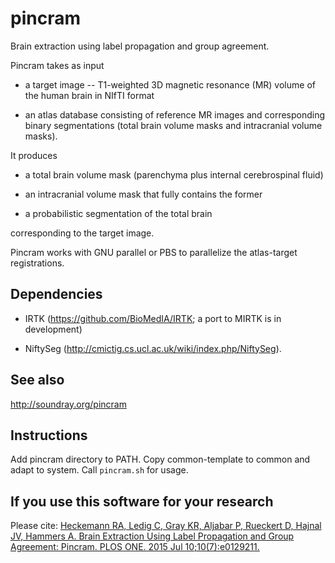 # pincram

Brain extraction using label propagation and group agreement.

Pincram takes as input

* a target image -- T1-weighted 3D magnetic resonance (MR) volume of the human brain in NIfTI format

* an atlas database consisting of reference MR images and corresponding binary segmentations (total brain volume masks and intracranial volume masks).

It produces

* a total brain volume mask (parenchyma plus internal cerebrospinal fluid)

* an intracranial volume mask that fully contains the former

* a probabilistic segmentation of the total brain

corresponding to the target image.

Pincram works with GNU parallel or PBS to parallelize the atlas-target registrations.

## Dependencies

* IRTK (https://github.com/BioMedIA/IRTK; a port to MIRTK is in development)

* NiftySeg (http://cmictig.cs.ucl.ac.uk/wiki/index.php/NiftySeg).

## See also

http://soundray.org/pincram

## Instructions

Add pincram directory to PATH.  Copy common-template to common and adapt to system.  Call `pincram.sh` for usage.

## If you use this software for your research

Please cite: [Heckemann RA, Ledig C, Gray KR, Aljabar P, Rueckert D, Hajnal JV, Hammers A. Brain Extraction Using Label Propagation and Group Agreement: Pincram. PLOS ONE. 2015 Jul 10;10(7):e0129211.](http://journals.plos.org/plosone/article?id=10.1371/journal.pone.0129211 "PLOS ONE")
